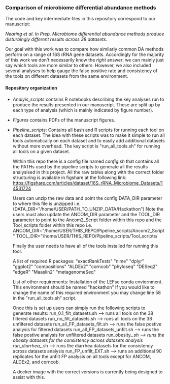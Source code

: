 ### Comparison of microbiome differential abundance methods

The code and key intermediate files in this repository correspond to our manuscript:

  _Nearing et al. In Prep. Microbiome differential abundance methods produce disturbingly different results across 38 datasets._
  
Our goal with this work was to compare how similarly common DA methods perform on a range of 16S rRNA gene datasets.
Accordingly for the majority of this work we don't necessarily know the _right_ answer: we can mainly just say which tools are more similar to others.
However, we also included several analyses to help gauge the false positive rate and consistency of the tools on different datasets from the same environment.

#### Repository organization

* *Analyis_scripts* contains R notebooks describing the key analyses run to produce the results presented in our manuscript. These are split up by each type of analysis (which is mainly indicated by figure number).

* *Figures* contains PDFs of the manuscript figures.

* *Pipeline_scripts*: Contains all bash and R scripts for running each tool on each dataset. The idea with these scripts was to make it simple to run all tools automatically on each dataset and to easily add additional datasets without more overhead. The key script is "run_all_tools.sh" for running all tools on a given dataset.
  
  Within this repo there is a config file named *config.sh* that contains all the PATHs used by the pipeline scripts to generate all the results analysised in this project. All the raw tables along with the correct folder structuring is available in figshare at the following link: https://figshare.com/articles/dataset/16S_rRNA_Microbiome_Datasets/14531724
  
  Users can unzip the raw data and point the config DATA_DIR parameter to where this file is unzipped i.e. (DATA_DIR="/home/USER/PATH_TO_UNZIP_DATA/Hackathon")
  Note the users must also update the ANCOM_DIR parameter and the TOOL_DIR parameter to point to the Ancom2_Script folder within this repo and the Tool_scripts folder within this repo i.e. ANCOM_DIR="/home/USER/THIS_REPO/Pipeline_scripts/Ancom2_Script"
          TOOL_DIR="/home/USER/THIS_REPO/Pipeline_scripts/Tool_scripts/
  
  Finally the user needs to have all of the tools installed for running this tool.
  
  
  A list of required R packages:
  "exactRankTests"
  "nlme"
  "dplyr"
  "ggplot2"
  "compositions"
  "ALDEx2"
  "corncob"
  "phyloseq"
  "DESeq2"
  "edgeR"
  "Maaslin2"
  "metagenomeSeq"
  
  List of other requirements:
  Installation of the LEFse conda enviornment. This environment should be named "hackathon"
  If you would like to change the name of this required environment you may change line 58 in the "run_all_tools.sh" script.
  
  
  Once this is set up users can simply run the following scripts to generate results:
  run_0.1_filt_datasets.sh --> runs all tools on the 38 filtered datasets
  run_no_filt_datasets.sh --> runs all tools on the 38 unfiltered datasets
  run_all_FP_datasets_filt.sh --> runs the false postive analysis for filtered datasets
  run_all_FP_datasets_unfilt.sh --> runs the false postive analysis for unfiltered datasets
  run_obesity_*.sh --> runs the obesity datasets for the consistency across datasets analysis
  run_diarrhea_*.sh --> runs the diarrhea datasets for the consistency across datasets analysis
  run_FP_unfilt_EXT.sh --> runs an additional 90 replicates for the unfilt FP analysis on all tools except for ANCOM, ALDEx2, and corncob.
  
  
  A docker image with the correct versions is currently being designed to assist with this. 

